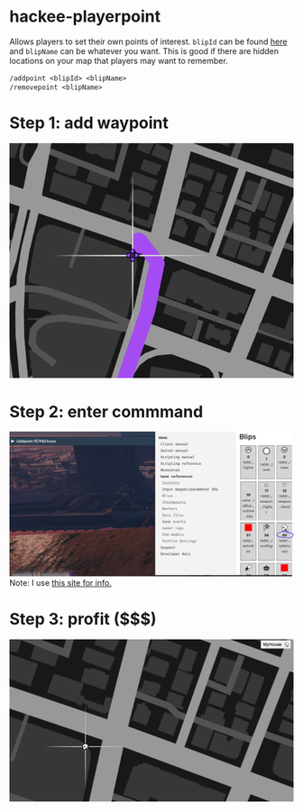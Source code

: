 # hackee-playerpoint
 Allows players to set their own points of interest. `blipId` can be found [here](https://docs.fivem.net/docs/game-references/blips/) and `blipName` can be whatever you want. This is good if there are hidden locations on your map that players may want to remember.
 
 
 ```
 /addpoint <blipId> <blipName>
 /removepoint <blipName>
 ```
 

# Step 1: add waypoint
![step1](img/s1.PNG)

# Step 2: enter commmand
![step2](img/s2.PNG)
Note: I use [this site for info.](https://docs.fivem.net/docs/game-references/blips/)

# Step 3: profit ($$$)
![step3](img/s3.PNG)
